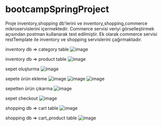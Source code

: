 # bootcampSpringProject

Proje inventory,shopping db'lerini ve inventory,shopping,commerce mikroservislerini içermektedir. Commerce servisi veriyi görselleştirmek açısından postman kullanarak test edilmiştir. Ek olarak commerce servisi restTemplate ile inventory ve shopping servislerini çağırmaktadır.

inventory db => category table
![image](https://user-images.githubusercontent.com/72450893/200873584-ec213be8-87cb-437f-93c2-2594208fc32e.png)

inventory db => product table
![image](https://user-images.githubusercontent.com/72450893/200875595-02a55f70-c154-4d53-8562-2029d880ad03.png)

sepet oluşturma
![image](https://user-images.githubusercontent.com/72450893/200891708-55ef3125-077d-4104-84be-6253fdcf3c32.png)

sepete ürün ekleme
![image](https://user-images.githubusercontent.com/72450893/200892096-2603e8dc-d16f-427a-b599-108f496a8254.png)
![image](https://user-images.githubusercontent.com/72450893/200892208-cb780ed4-5939-46c1-961a-0e9c070fb899.png)
![image](https://user-images.githubusercontent.com/72450893/200892355-92838aff-5bb2-4f3b-9125-886ec1532f45.png)

sepetten ürün çıkarma
![image](https://user-images.githubusercontent.com/72450893/200892650-b0a3cc87-a1d6-4b1e-99b0-80d6cd13e3b9.png)

sepet checkout
![image](https://user-images.githubusercontent.com/72450893/200892938-5df09675-48f3-4f28-a7c8-f721494d702c.png)

shopping db => cart table
![image](https://user-images.githubusercontent.com/72450893/200893087-a60f40ba-77af-40ae-be71-68d7823eec52.png)

shopping db => cart_product table
![image](https://user-images.githubusercontent.com/72450893/200893235-1413defb-7edf-4350-bb13-3d1fae6a26c6.png)
